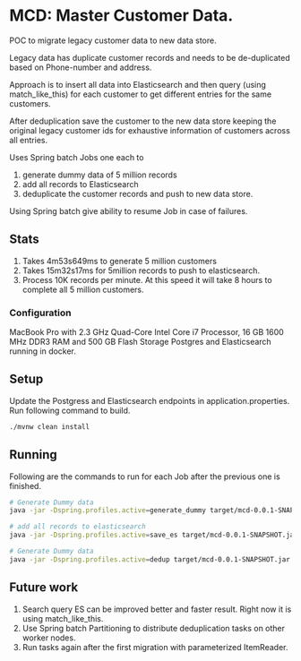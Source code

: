 # MCD: Master Customer Data.

POC to migrate legacy customer data to new data store.

Legacy data has duplicate customer records and needs to be de-duplicated based on Phone-number and address.

Approach is to insert all data into Elasticsearch and then query (using match_like_this) for each customer
to get different entries for the same customers.

After deduplication save the customer to the new data store keeping the original legacy customer ids for 
exhaustive information of customers across all entries.

Uses Spring batch Jobs one each to 
1. generate dummy data of 5 million records
2. add all records to Elasticsearch
3. deduplicate the customer records and push to new data store.

Using Spring batch give ability to resume Job in case of failures. 

## Stats
1. Takes 4m53s649ms to generate 5 million customers
2. Takes 15m32s17ms for 5million records to push to elasticsearch.
3. Process 10K records per minute. At this speed it will take 8 hours to complete all 5 million customers.

### Configuration
MacBook Pro with 2.3 GHz Quad-Core Intel Core i7 Processor, 16 GB 1600 MHz DDR3 RAM and 500 GB Flash Storage
Postgres and Elasticsearch running in docker.


## Setup
Update the Postgress and Elasticsearch endpoints in application.properties. Run following command to build.
```bash
./mvnw clean install
```

## Running
Following are the commands to run for each Job after the previous one is finished.

```bash
# Generate Dummy data 
java -jar -Dspring.profiles.active=generate_dummy target/mcd-0.0.1-SNAPSHOT.jar

# add all records to elasticsearch
java -jar -Dspring.profiles.active=save_es target/mcd-0.0.1-SNAPSHOT.jar

# Generate Dummy data 
java -jar -Dspring.profiles.active=dedup target/mcd-0.0.1-SNAPSHOT.jar

```

## Future work
1. Search query ES can be improved better and faster result. Right now it is using match_like_this. 
2. Use Spring batch Partitioning to distribute deduplication tasks on other worker nodes.
3. Run tasks again after the first migration with parameterized ItemReader.


